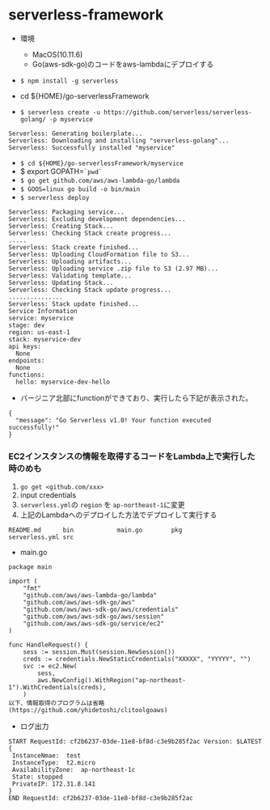 # serverless-framework

- 環境
  - MacOS(10.11.6) 
  - Go(aws-sdk-go)のコードをaws-lambdaにデプロイする

- `$ npm install -g serverless`

- cd ${HOME}/go-serverlessFramework

- `$ serverless create -u https://github.com/serverless/serverless-golang/ -p myservice`
```
Serverless: Generating boilerplate...
Serverless: Downloading and installing "serverless-golang"...
Serverless: Successfully installed "myservice"
```
- `$ cd ${HOME}/go-serverlessFramework/myservice`
- $ export GOPATH=`` `pwd` ``
- `$ go get github.com/aws/aws-lambda-go/lambda`
- `$ GOOS=linux go build -o bin/main`
- `$ serverless deploy`
```
Serverless: Packaging service...
Serverless: Excluding development dependencies...
Serverless: Creating Stack...
Serverless: Checking Stack create progress...
.....
Serverless: Stack create finished...
Serverless: Uploading CloudFormation file to S3...
Serverless: Uploading artifacts...
Serverless: Uploading service .zip file to S3 (2.97 MB)...
Serverless: Validating template...
Serverless: Updating Stack...
Serverless: Checking Stack update progress...
...............
Serverless: Stack update finished...
Service Information
service: myservice
stage: dev
region: us-east-1
stack: myservice-dev
api keys:
  None
endpoints:
  None
functions:
  hello: myservice-dev-hello
```
- バージニア北部にfunctionができており、実行したら下記が表示された。
```
{
  "message": "Go Serverless v1.0! Your function executed successfully!"
}
```

### EC2インスタンスの情報を取得するコードをLambda上で実行した時のめも

1. `go get <github.com/xxx>`
1. input credentials
1. `serverless.yml`の `region` を `ap-northeast-1`に変更
1. 上記のLambdaへのデプロイした方法でデプロイして実行する


```
README.md      bin            main.go        pkg            serverless.yml src
```
- main.go
```
package main

import (
	"fmt"
	"github.com/aws/aws-lambda-go/lambda"
	"github.com/aws/aws-sdk-go/aws"
	"github.com/aws/aws-sdk-go/aws/credentials"
	"github.com/aws/aws-sdk-go/aws/session"
	"github.com/aws/aws-sdk-go/service/ec2"
)

func HandleRequest() {
	sess := session.Must(session.NewSession())
	creds := credentials.NewStaticCredentials("XXXXX", "YYYYY", "")
	svc := ec2.New(
		sess,
		aws.NewConfig().WithRegion("ap-northeast-1").WithCredentials(creds),
	)
以下、情報取得のプログラムは省略
(https://github.com/yhidetoshi/clitoolgoaws)
```

- ログ出力
```
START RequestId: cf2b6237-03de-11e8-bf8d-c3e9b285f2ac Version: $LATEST
{
 InstanceNmae:	test
 InstanceType:	t2.micro
 AvailabilityZone:	ap-northeast-1c
 State:	stopped
 PrivateIP:	172.31.8.141
}
END RequestId: cf2b6237-03de-11e8-bf8d-c3e9b285f2ac 
```
